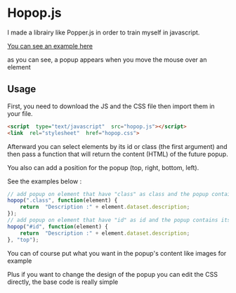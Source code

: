 # Hopop.js

I made a librairy like Popper.js in order to train myself in javascript.

[You can see an example here](https://namysh.github.io/hopop.js/example/)

as you can see, a popup appears when you move the mouse over an element


## Usage
First, you need to download the JS and the CSS file then import them in your file.
```html
<script  type="text/javascript"  src="hopop.js"></script>
<link  rel="stylesheet"  href="hopop.css">
```
Afterward you can select elements by its id or class (the first argument) and then pass a function that will return the content (HTML) of the future popup. 

You also can add a position for the popup (top, right, bottom, left).

See the examples below :
```javascript
// add popup on element that have "class" as class and the popup contains its description dataset
hopop(".class", function(element) {
	return  "Description :" + element.dataset.description;
});
// add popup on element that have "id" as id and the popup contains its description dataset
hopop("#id", function(element) {
	return  "Description :" + element.dataset.description;
}, "top");
```
You can of course put what you want in the popup's content like images for example

Plus if you want to change the design of the popup you can edit the CSS directly, the base code is really simple
